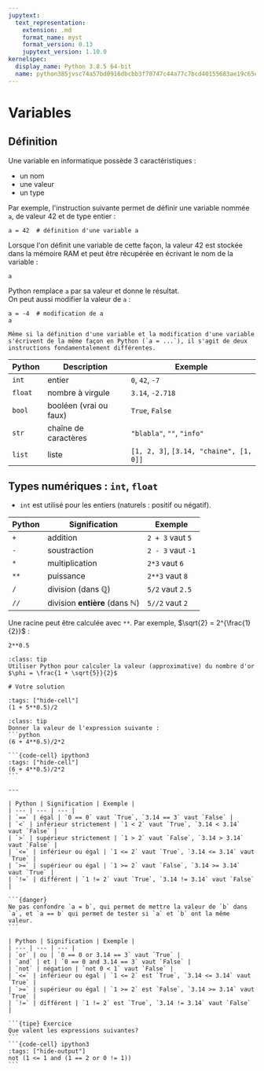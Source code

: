 ```yaml
---
jupytext:
  text_representation:
    extension: .md
    format_name: myst
    format_version: 0.13
    jupytext_version: 1.10.0
kernelspec:
  display_name: Python 3.8.5 64-bit
  name: python385jvsc74a57bd0916dbcbb3f70747c44a77c7bcd40155683ae19c65e1c03b4aa3499c5328201f1
---
```


# Variables

## Définition
Une variable en informatique possède 3 caractéristiques :
- un nom
- une valeur
- un type

Par exemple, l'instruction suivante permet de définir une variable nommée `a`, de valeur 42 et de type entier :

```{code-cell} ipython3
a = 42  # définition d'une variable a
```

Lorsque l'on définit une variable de cette façon, la valeur 42 est stockée dans la mémoire RAM et peut être récupérée en écrivant le nom de la variable :

```{code-cell} ipython3
a
```

Python remplace `a` par sa valeur et donne le résultat.  
On peut aussi modifier la valeur de `a` :

```{code-cell} ipython3
a = -4  # modification de a
a
```

```{note}
Même si la définition d'une variable et la modification d'une variable s'écrivent de la même façon en Python (`a = ...`), il s'agit de deux instructions fondamentalement différentes.   
```

| Python | Description | Exemple |
| --- | --- | --- |
| `int` | entier | `0`, `42`, `-7` |
| `float` | nombre à virgule | `3.14`, `-2.718` |
| `bool` | booléen (vrai ou faux) | `True`, `False` |
| `str` | chaîne de caractères | `"blabla"`, `""`, `"info"` |
| `list` | liste | `[1, 2, 3]`, `[3.14, "chaine", [1, 0]]` |

## Types numériques : `int`, `float`

* `int` est utilisé pour les entiers (naturels : positif ou négatif).

| Python | Signification | Exemple |
| --- | --- | --- |
| `+` | addition | `2 + 3` vaut `5` |
| `-` | soustraction | `2 - 3` vaut `-1` |
| `*` | multiplication | `2*3` vaut `6` |
| `**` | puissance | `2**3` vaut `8` |
| `/` | division (dans $\mathbb{Q}$) | `5/2` vaut `2.5` |
| `//` | division **entière** (dans $\mathbb{N}$) | `5//2` vaut `2`  |

Une racine peut être calculée avec `**`. Par exemple, $\sqrt{2} = 2^{\frac{1}{2}}$ :
```{code-cell} ipython3
2**0.5
```

```{admonition} Exercice
:class: tip
Utiliser Python pour calculer la valeur (approximative) du nombre d'or $\phi = \frac{1 + \sqrt{5}}{2}$
```
```{code-cell} ipython3
# Votre solution
```
```{code-cell} ipython3
:tags: ["hide-cell"]
(1 + 5**0.5)/2
```

```{admonition} Exercice
:class: tip
Donner la valeur de l'expression suivante :
```python
(6 + 4**0.5)/2*2
```
````
```{code-cell} ipython3
:tags: ["hide-cell"]
(6 + 4**0.5)/2*2
```

---

| Python | Signification | Exemple |
| --- | --- | --- |
| `==` | égal | `0 == 0` vaut `True`, `3.14 == 3` vaut `False` |
| `<` | inférieur strictement | `1 < 2` vaut `True`, `3.14 < 3.14` vaut `False` |
| `>` | supérieur strictement | `1 > 2` vaut `False`, `3.14 > 3.14` vaut `False` |
| `<=` | inférieur ou égal | `1 <= 2` vaut `True`, `3.14 <= 3.14` vaut `True` |
| `>=` | supérieur ou égal | `1 >= 2` vaut `False`, `3.14 >= 3.14` vaut `True` |
| `!=` | différent | `1 != 2` vaut `True`, `3.14 != 3.14` vaut `False` |

```{danger}
Ne pas confondre `a = b`, qui permet de mettre la valeur de `b` dans `a`, et `a == b` qui permet de tester si `a` et `b` ont la même valeur.  
```

| Python | Signification | Exemple |
| --- | --- | --- |
| `or` | ou | `0 == 0 or 3.14 == 3` vaut `True` |
| `and` | et | `0 == 0 and 3.14 == 3` vaut `False` |
| `not` | négation | `not 0 < 1` vaut `False` |
| `<=` | inférieur ou égal | `1 <= 2` est `True`, `3.14 <= 3.14` vaut `True` |
| `>=` | supérieur ou égal | `1 >= 2` est `False`, `3.14 >= 3.14` vaut `True` |
| `!=` | différent | `1 != 2` est `True`, `3.14 != 3.14` vaut `False` |

```{tipe} Exercice
Que valent les expressions suivantes?
```
```{code-cell} ipython3
:tags: ["hide-output"]
not (1 <= 1 and (1 == 2 or 0 != 1))
```
